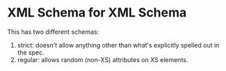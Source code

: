 # XML Schema for XML Schema

This has two different schemas:

1. strict: doesn't allow anything other than what's explicitly spelled out in the spec.
2. regular: allows random (non-XS) attributes on XS elements.
